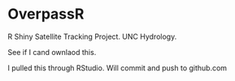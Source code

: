 # OverpassR
R Shiny Satellite Tracking Project. UNC Hydrology. 

See if I cand ownlaod this. 

I pulled this through RStudio. Will commit and push to github.com